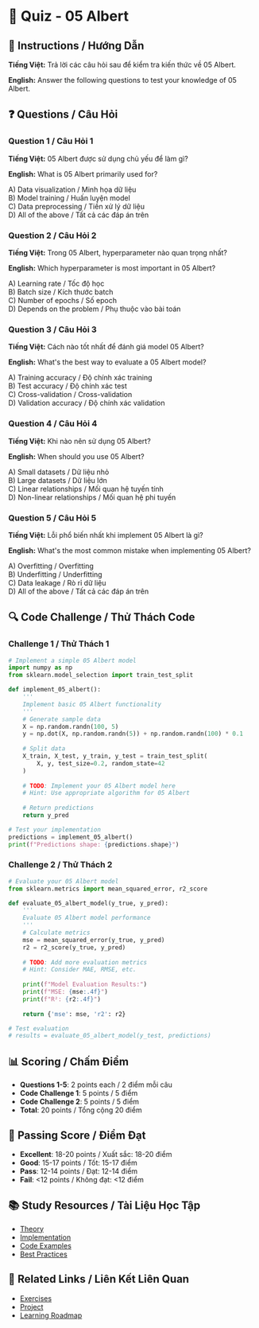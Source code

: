 # 🧠 Quiz - 05 Albert

## 📝 Instructions / Hướng Dẫn

**Tiếng Việt:** Trả lời các câu hỏi sau để kiểm tra kiến thức về 05 Albert.

**English:** Answer the following questions to test your knowledge of 05 Albert.

## ❓ Questions / Câu Hỏi

### Question 1 / Câu Hỏi 1
**Tiếng Việt:** 05 Albert được sử dụng chủ yếu để làm gì?

**English:** What is 05 Albert primarily used for?

A) Data visualization / Minh họa dữ liệu  
B) Model training / Huấn luyện model  
C) Data preprocessing / Tiền xử lý dữ liệu  
D) All of the above / Tất cả các đáp án trên

### Question 2 / Câu Hỏi 2
**Tiếng Việt:** Trong 05 Albert, hyperparameter nào quan trọng nhất?

**English:** Which hyperparameter is most important in 05 Albert?

A) Learning rate / Tốc độ học  
B) Batch size / Kích thước batch  
C) Number of epochs / Số epoch  
D) Depends on the problem / Phụ thuộc vào bài toán

### Question 3 / Câu Hỏi 3
**Tiếng Việt:** Cách nào tốt nhất để đánh giá model 05 Albert?

**English:** What's the best way to evaluate a 05 Albert model?

A) Training accuracy / Độ chính xác training  
B) Test accuracy / Độ chính xác test  
C) Cross-validation / Cross-validation  
D) Validation accuracy / Độ chính xác validation

### Question 4 / Câu Hỏi 4
**Tiếng Việt:** Khi nào nên sử dụng 05 Albert?

**English:** When should you use 05 Albert?

A) Small datasets / Dữ liệu nhỏ  
B) Large datasets / Dữ liệu lớn  
C) Linear relationships / Mối quan hệ tuyến tính  
D) Non-linear relationships / Mối quan hệ phi tuyến

### Question 5 / Câu Hỏi 5
**Tiếng Việt:** Lỗi phổ biến nhất khi implement 05 Albert là gì?

**English:** What's the most common mistake when implementing 05 Albert?

A) Overfitting / Overfitting  
B) Underfitting / Underfitting  
C) Data leakage / Rò rỉ dữ liệu  
D) All of the above / Tất cả các đáp án trên

## 🔍 Code Challenge / Thử Thách Code

### Challenge 1 / Thử Thách 1
```python
# Implement a simple 05 Albert model
import numpy as np
from sklearn.model_selection import train_test_split

def implement_05_albert():
    '''
    Implement basic 05 Albert functionality
    '''
    # Generate sample data
    X = np.random.randn(100, 5)
    y = np.dot(X, np.random.randn(5)) + np.random.randn(100) * 0.1
    
    # Split data
    X_train, X_test, y_train, y_test = train_test_split(
        X, y, test_size=0.2, random_state=42
    )
    
    # TODO: Implement your 05 Albert model here
    # Hint: Use appropriate algorithm for 05 Albert
    
    # Return predictions
    return y_pred

# Test your implementation
predictions = implement_05_albert()
print(f"Predictions shape: {predictions.shape}")
```

### Challenge 2 / Thử Thách 2
```python
# Evaluate your 05 Albert model
from sklearn.metrics import mean_squared_error, r2_score

def evaluate_05_albert_model(y_true, y_pred):
    '''
    Evaluate 05 Albert model performance
    '''
    # Calculate metrics
    mse = mean_squared_error(y_true, y_pred)
    r2 = r2_score(y_true, y_pred)
    
    # TODO: Add more evaluation metrics
    # Hint: Consider MAE, RMSE, etc.
    
    print(f"Model Evaluation Results:")
    print(f"MSE: {mse:.4f}")
    print(f"R²: {r2:.4f}")
    
    return {'mse': mse, 'r2': r2}

# Test evaluation
# results = evaluate_05_albert_model(y_test, predictions)
```

## 📊 Scoring / Chấm Điểm

- **Questions 1-5**: 2 points each / 2 điểm mỗi câu
- **Code Challenge 1**: 5 points / 5 điểm
- **Code Challenge 2**: 5 points / 5 điểm
- **Total**: 20 points / Tổng cộng 20 điểm

## 🎯 Passing Score / Điểm Đạt

- **Excellent**: 18-20 points / Xuất sắc: 18-20 điểm
- **Good**: 15-17 points / Tốt: 15-17 điểm  
- **Pass**: 12-14 points / Đạt: 12-14 điểm
- **Fail**: <12 points / Không đạt: <12 điểm

## 📚 Study Resources / Tài Liệu Học Tập

- [Theory](./THEORY_05_albert.md)
- [Implementation](./IMPLEMENTATION_05_albert.md)
- [Code Examples](./CODE_EXAMPLES_05_albert.md)
- [Best Practices](./BEST_PRACTICES_05_albert.md)

## 🔗 Related Links / Liên Kết Liên Quan

- [Exercises](./EXERCISES_05_albert.md)
- [Project](./PROJECT_05_albert.md)
- [Learning Roadmap](./LEARNING_ROADMAP_05_albert.md)

